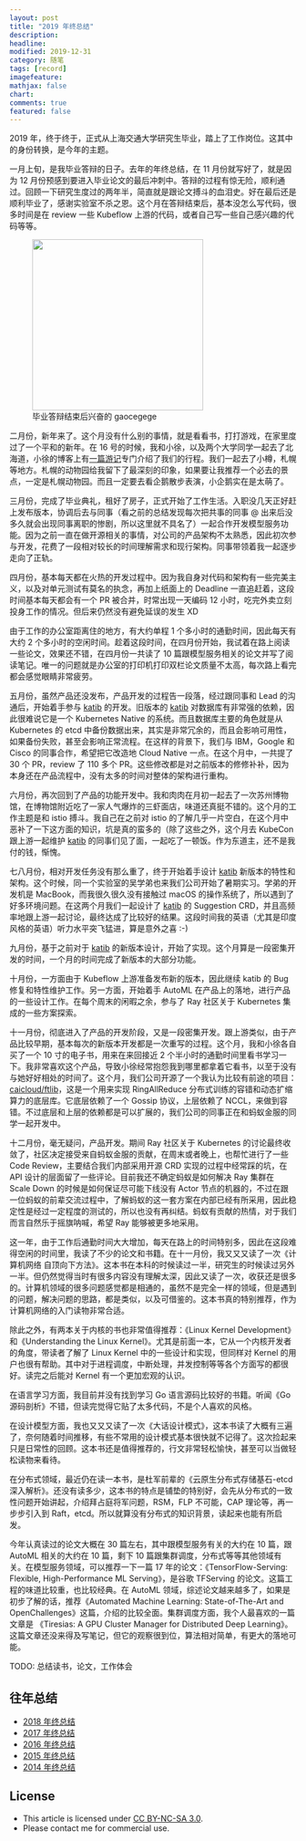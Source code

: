 ```yaml
---
layout: post
title: "2019 年终总结"
description:
headline:
modified: 2019-12-31
category: 随笔
tags: [record]
imagefeature:
mathjax: false
chart:
comments: true
featured: false
---
```


2019 年，终于终于，正式从上海交通大学研究生毕业，踏上了工作岗位。这其中的身份转换，是今年的主题。

一月上旬，是我毕业答辩的日子。去年的年终总结，在 11 月份就写好了，就是因为 12 月份预感到要进入毕业论文的最后冲刺中。答辩的过程有惊无险，顺利通过。回顾一下研究生度过的两年半，简直就是跟论文搏斗的血泪史。好在最后还是顺利毕业了，感谢实验室不杀之恩。这个月在答辩结束后，基本没怎么写代码，很多时间是在 review 一些 Kubeflow 上游的代码，或者自己写一些自己感兴趣的代码等等。

<figure>
	<img src="{{ site.url }}/images/2019-newyear/1.jpg" height="300" width="300">
    <figcaption>毕业答辩结束后兴奋的 gaocegege</figcaption>
</figure>

二月份，新年来了。这个月没有什么别的事情，就是看看书，打打游戏，在家里度过了一个平和的新年。在 16 号的时候，我和小徐，以及两个大学同学一起去了北海道，小徐的博客上有[一篇游记](http://blog.xuruowei.com/%e5%b0%8f%e9%ab%98%e5%b0%8f%e5%be%90%e9%98%bf%e5%ad%a6%e9%98%bf%e5%88%81%e7%9a%84%e5%8c%97%e6%b5%b7%e9%81%93%e6%b8%b8%e8%ae%b0.html)专门介绍了我们的行程。我们一起去了小樽，札幌等地方。札幌的动物园给我留下了最深刻的印象，如果要让我推荐一个必去的景点，一定是札幌动物园。而且一定要去看企鹅散步表演，小企鹅实在是太萌了。

三月份，完成了毕业典礼，租好了房子，正式开始了工作生活。入职没几天正好赶上发布版本，协调后去与同事（看之前的总结发现每次把共事的同事 @ 出来后没多久就会出现同事离职的惨剧，所以这里就不具名了）一起合作开发模型服务功能。因为之前一直在做开源相关的事情，对公司的产品架构不太熟悉，因此初次参与开发，花费了一段相对较长的时间理解需求和现行架构。同事带领着我一起逐步走向了正轨。

四月份，基本每天都在火热的开发过程中。因为我自身对代码和架构有一些完美主义，以及对单元测试有莫名的执念，再加上纸面上的 Deadline 一直追赶着，这段时间基本每天都会有一个 PR 被合并，时常出现一天编码 12 小时，吃完外卖立刻投身工作的情况。但后来仍然没有避免延误的发生 XD

由于工作的办公室距离住的地方，有大约单程 1 个多小时的通勤时间，因此每天有大约 2 个多小时的空闲时间。趁着这段时间，在四月份开始，我试着在路上阅读一些论文，效果还不错，在四月份一共读了 10 篇跟模型服务相关的论文并写了阅读笔记。唯一的问题就是办公室的打印机打印双栏论文质量不太高，每次路上看完都会感觉眼睛非常疲劳。

五月份，虽然产品还没发布，产品开发的过程告一段落，经过跟同事和 Lead 的沟通后，开始着手参与 [katib][] 的开发。旧版本的 [katib][] 对数据库有非常强的依赖，因此很难说它是一个 Kubernetes Native 的系统。而且数据库主要的角色就是从 Kubernetes 的 etcd 中备份数据出来，其实是非常冗余的，而且会影响可用性，如果备份失败，甚至会影响正常流程。在这样的背景下，我们与 IBM，Google 和 Cisco 的同事合作，希望把它改造地 Cloud Native 一点。在这个月中，一共提了 30 个 PR，review 了 110 多个 PR。这些修改都是对之前版本的修修补补，因为本身还在产品流程中，没有太多的时间对整体的架构进行重构。

六月份，再次回到了产品的功能开发中。我和肉肉在月初一起去了一次苏州博物馆，在博物馆附近吃了一家人气爆炸的三虾面店，味道还真挺不错的。这个月的工作主题是和 istio 搏斗。我自己在之前对 istio 的了解几乎一片空白，在这个月中恶补了一下这方面的知识，坑是真的蛮多的（除了这些之外，这个月去 KubeCon 跟上游一起维护 [katib][] 的同事们见了面，一起吃了一顿饭。作为东道主，还不是我付的钱，惭愧。

七八月份，相对开发任务没有那么重了，终于开始着手设计 [katib][] 新版本的特性和架构。这个时候，同一个实验室的吴学弟也来我们公司开始了暑期实习。学弟的开发机是 MacBook，而我很久很久没有接触过 macOS 的操作系统了，所以遇到了好多环境问题。在这两个月我们一起设计了 [katib][] 的 Suggestion CRD，并且高频率地跟上游一起讨论，最终达成了比较好的结果。这段时间我的英语（尤其是印度风格的英语）听力水平突飞猛进，算是意外之喜 :-)

九月份，基于之前对于 [katib][] 的新版本设计，开始了实现。这个月算是一段密集开发的时间，一个月的时间完成了新版本的大部分功能。

十月份，一方面由于 Kubeflow 上游准备发布新的版本，因此继续 katib 的 Bug 修复和特性维护工作。另一方面，开始着手 AutoML 在产品上的落地，进行产品的一些设计工作。在每个周末的闲暇之余，参与了 Ray 社区关于 Kubernetes 集成的一些方案探索。

十一月份，彻底进入了产品的开发阶段，又是一段密集开发。跟上游类似，由于产品比较早期，基本每次的新版本开发都是一次重写的过程。这个月，我和小徐各自买了一个 10 寸的电子书，用来在来回接近 2 个半小时的通勤时间里看书学习一下。我非常喜欢这个产品，导致小徐经常抱怨我到哪里都拿着它看书，以至于没有与她好好相处的时间了。这个月，我们公司开源了一个我认为比较有前途的项目：[caicloud/ftlib](https://github.com/caicloud/ftlib/)，这是一个用来实现 RingAllReduce 分布式训练的容错和动态扩缩算力的底层库。它底层依赖了一个 Gossip 协议，上层依赖了 NCCL，来做到容错。不过底层和上层的依赖都是可以扩展的，我们公司的同事正在和蚂蚁金服的同学一起开发中。

十二月份，毫无疑问，产品开发。期间 Ray 社区关于 Kubernetes 的讨论最终收敛了，社区决定接受来自蚂蚁金服的贡献，在周末或者晚上，也帮忙进行了一些 Code Review，主要结合我们内部采用开源 CRD 实现的过程中经常踩的坑，在 API 设计的层面留了一些评论。目前我还不确定蚂蚁是如何解决 Ray 集群在 Scale Down 的时候是如何保证尽可能下线没有 Actor 节点的机器的，不过在跟一位蚂蚁的前辈交流过程中，了解蚂蚁的这一套方案在内部已经有所采用，因此稳定性是经过一定程度的测试的，所以也没有再纠结。蚂蚁有贡献的热情，对于我们而言自然乐于摇旗呐喊，希望 Ray 能够被更多地采用。

这一年，由于工作后通勤时间大大增加，每天在路上的时间特别多，因此在这段难得空闲的时间里，我读了不少的论文和书籍。在十一月份，我又又又读了一次《计算机网络 自顶向下方法》。这本书在本科的时候读过一半，研究生的时候读过另外一半。但仍然觉得当时有很多内容没有理解太深，因此又读了一次，收获还是很多的。计算机领域的很多问题感觉都是相通的，虽然不是完全一样的领域，但是遇到的问题，解决问题的思路，都是类似，以及可借鉴的。这本书真的特别推荐，作为计算机网络的入门读物非常合适。

除此之外，有两本关于内核的书也非常值得推荐：《Linux Kernel Development》和《Understanding the Linux Kernel》。尤其是前面一本，它从一个内核开发者的角度，带读者了解了 Linux Kernel 中的一些设计和实现，但同样对 Kernel 的用户也很有帮助。其中对于进程调度，中断处理，并发控制等等各个方面写的都很好。读完之后能对 Kernel 有一个更加宏观的认识。

在语言学习方面，我目前并没有找到学习 Go 语言源码比较好的书籍。听闻《Go 源码剖析》不错，但读完觉得它贴了太多代码，不是个人喜欢的风格。

在设计模型方面，我也又又又读了一次《大话设计模式》，这本书读了大概有三遍了，奈何随着时间推移，有些不常用的设计模式基本很快就不记得了。这次捡起来只是日常性的回顾。这本书还是值得推荐的，行文非常轻松愉快，甚至可以当做轻松读物来看待。

在分布式领域，最近仍在读一本书，是杜军前辈的《云原生分布式存储基石-etcd 深入解析》。还没有读多少，这本书的特点是铺垫的特别好，会先从分布式的一致性问题开始讲起，介绍拜占庭将军问题，RSM，FLP 不可能，CAP 理论等，再一步步引入到 Raft，etcd。所以就算没有分布式的知识背景，读起来也能有所启发。

今年认真读过的论文大概在 30 篇左右，其中跟模型服务有关的大约在 10 篇，跟 AutoML 相关的大约在 10 篇，剩下 10 篇跟集群调度，分布式等等其他领域有关。在模型服务领域，可以推荐一下一篇 17 年的论文：《TensorFlow-Serving: Flexible, High-Performance ML Serving》，是谷歌 TFServing 的论文。这篇工程的味道比较重，也比较经典。在 AutoML 领域，综述论文越来越多了，如果是初步了解的话，推荐《Automated Machine Learning: State-of-The-Art and OpenChallenges》这篇，介绍的比较全面。集群调度方面，我个人最喜欢的一篇文章是 《Tiresias: A GPU Cluster Manager for Distributed Deep Learning》。这篇文章还没来得及写笔记，但它的观察很到位，算法相对简单，有更大的落地可能。

TODO: 总结读书，论文，工作体会

## 往年总结

- [2018 年终总结](http://gaocegege.com/Blog/%E9%9A%8F%E7%AC%94/newyear2018)
- [2017 年终总结](http://gaocegege.com/Blog/%E9%9A%8F%E7%AC%94/newyear2017)
- [2016 年终总结](http://gaocegege.com/Blog/%E9%9A%8F%E7%AC%94/newyear2016)
- [2015 年终总结](http://gaocegege.com/Blog/%E9%9A%8F%E7%AC%94/newyear2015)
- [2014 年终总结](http://gaocegege.com/Blog/%E9%9A%8F%E7%AC%94/record)

[Kubeflow]: https://github.com/kubeflow
[才云科技]: https://caicloud.io
[katib]: https://github.com/kubeflow/katib
[tf-operator]: https://github.com/kubeflow/tf-operator
[caicloud/ciao]: https://github.com/caicloud/ciao

## License

- This article is licensed under [CC BY-NC-SA 3.0](https://creativecommons.org/licenses/by-nc-sa/3.0/).
- Please contact me for commercial use.

